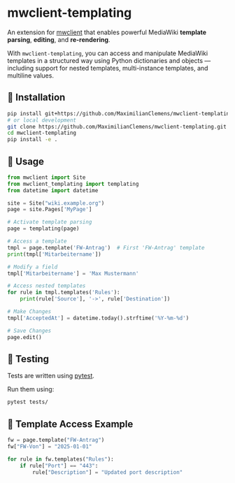 # mwclient-templating

An extension for [mwclient](https://github.com/mwclient/mwclient) that enables powerful MediaWiki **template parsing**, **editing**, and **re-rendering**.

With `mwclient-templating`, you can access and manipulate MediaWiki templates in a structured way using Python dictionaries and objects — including support for nested templates, multi-instance templates, and multiline values.


## 🔧 Installation

```bash
pip install git+https://github.com/MaximilianClemens/mwclient-templating.git
# or local development
git clone https://github.com/MaximilianClemens/mwclient-templating.git
cd mwclient-templating
pip install -e .
````

## 🚀 Usage

```python
from mwclient import Site
from mwclient_templating import templating
from datetime import datetime

site = Site("wiki.example.org")
page = site.Pages['MyPage']

# Activate template parsing
page = templating(page)

# Access a template
tmpl = page.template('FW-Antrag')  # First 'FW-Antrag' template
print(tmpl['Mitarbeitername'])

# Modify a field
tmpl['Mitarbeitername'] = 'Max Mustermann'

# Access nested templates
for rule in tmpl.templates('Rules'):
    print(rule['Source'], '->', rule['Destination'])

# Make Changes
tmpl['AcceptedAt'] = datetime.today().strftime('%Y-%m-%d')

# Save Changes
page.edit()
```

## 🧪 Testing

Tests are written using [pytest](https://docs.pytest.org/).

Run them using:

```bash
pytest tests/
```

## 🧩 Template Access Example

```python
fw = page.template("FW-Antrag")
fw["FW-Von"] = "2025-01-01"

for rule in fw.templates("Rules"):
    if rule["Port"] == "443":
        rule["Description"] = "Updated port description"
```
